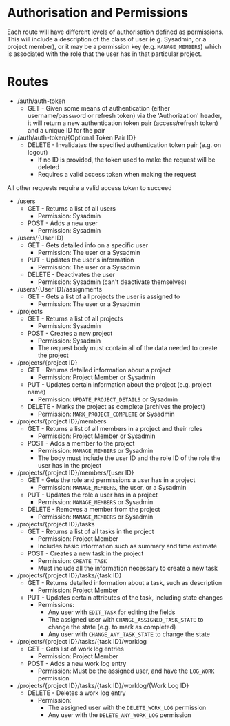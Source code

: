 Authorisation and Permissions
=============================
Each route will have different levels of authorisation defined as permissions. This will include a description of the class of user (e.g. Sysadmin, or a project member), or it may be a permission key (e.g. `MANAGE_MEMBERS`) which is associated with the role that the user has in that particular project.

Routes
======

* /auth/auth-token
    * GET - Given some means of authentication (either username/password or refresh token) via the 'Authorization' header, it will return a new authentication token pair (access/refresh token) and a unique ID for the pair
* /auth/auth-token/{Optional Token Pair ID}
  * DELETE - Invalidates the specified authentication token pair (e.g. on logout)
    * If no ID is provided, the token used to make the request will be deleted
    * Requires a valid access token when making the request

All other requests require a valid access token to succeed

* /users
  * GET - Returns a list of all users
    * Permission: Sysadmin
  * POST - Adds a new user
    * Permission: Sysadmin
* /users/{User ID}
  * GET - Gets detailed info on a specific user
    * Permission: The user or a Sysadmin
  * PUT - Updates the user's information
    * Permission: The user or a Sysadmin
  * DELETE - Deactivates the user
    * Permission: Sysadmin (can't deactivate themselves)
* /users/{User ID}/assignments
  * GET - Gets a list of all projects the user is assigned to
    * Permission: The user or a Sysadmin
* /projects
  * GET - Returns a list of all projects
    * Permission: Sysadmin
  * POST - Creates a new project
    * Permission: Sysadmin
    * The request body must contain all of the data needed to create the project
* /projects/{project ID}
  * GET - Returns detailed information about a project
    * Permission: Project Member or Sysadmin
  * PUT - Updates certain information about the project (e.g. project name)
    * Permission: `UPDATE_PROJECT_DETAILS` or Sysadmin
  * DELETE - Marks the project as complete (archives the project)
    * Permission: `MARK_PROJECT_COMPLETE` or Sysadmin
* /projects/{project ID}/members
  * GET - Returns a list of all members in a project and their roles
    * Permission: Project Member or Sysadmin
  * POST - Adds a member to the project
    * Permission: `MANAGE_MEMBERS` or Sysadmin
    * The body must include the user ID and the role ID of the role the user has in the project
* /projects/{project ID}/members/{user ID}
  * GET - Gets the role and permissions a user has in a project
    * Permission: `MANAGE_MEMBERS`, the user, or a Sysadmin
  * PUT - Updates the role a user has in a project
    * Permission: `MANAGE_MEMBERS` or Sysadmin
  * DELETE - Removes a member from the project
    * Permission: `MANAGE_MEMBERS` or Sysadmin
* /projects/{project ID}/tasks
  * GET - Returns a list of all tasks in the project
    * Permission: Project Member
    * Includes basic information such as summary and time estimate
  * POST - Creates a new task in the project
    * Permission: `CREATE_TASK`
    * Must include all the information necessary to create a new task
* /projects/{project ID}/tasks/{task ID}
  * GET - Returns detailed information about a task, such as description
    * Permission: Project Member
  * PUT - Updates certain attributes of the task, including state changes
    * Permissions:
      * Any user with `EDIT_TASK` for editing the fields
      * The assigned user with `CHANGE_ASSIGNED_TASK_STATE` to change the state (e.g. to mark as completed)
      * Any user with `CHANGE_ANY_TASK_STATE` to change the state
* /projects/{project ID}/tasks/{task ID}/worklog
  * GET - Gets list of work log entries
    * Permission: Project Member
  * POST - Adds a new work log entry
    * Permission: Must be the assigned user, and have the `LOG_WORK` permission
* /projects/{project ID}/tasks/{task ID}/worklog/{Work Log ID}
  * DELETE - Deletes a work log entry
    * Permission:
      * The assigned user with the `DELETE_WORK_LOG` permission
      * Any user with the `DELETE_ANY_WORK_LOG` permission

